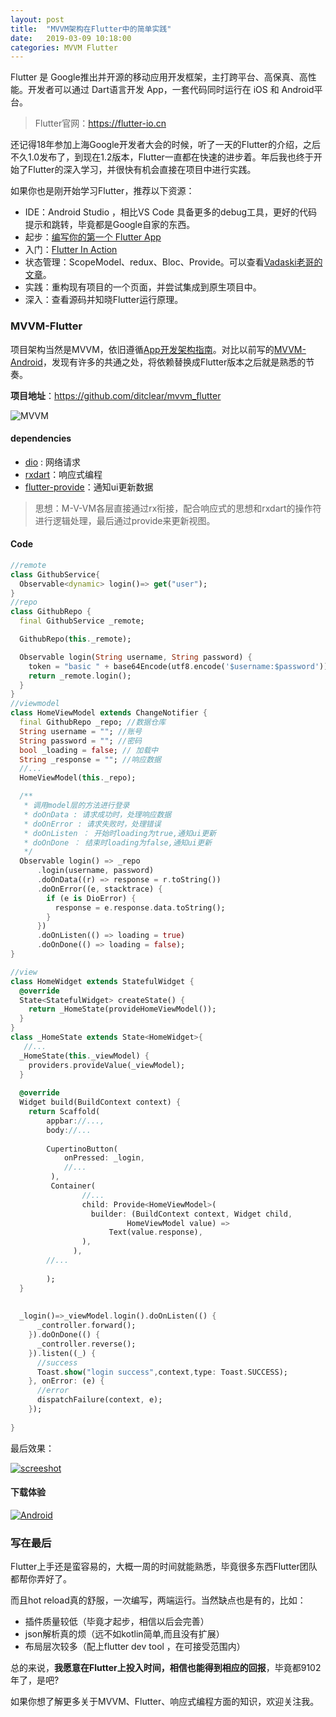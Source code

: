 ```yaml
---
layout: post
title:  "MVVM架构在Flutter中的简单实践"
date:   2019-03-09 10:18:00
categories: MVVM Flutter
---
```


Flutter 是 Google推出并开源的移动应用开发框架，主打跨平台、高保真、高性能。开发者可以通过 Dart语言开发 App，一套代码同时运行在 iOS 和 Android平台。

> Flutter官网：https://flutter-io.cn

还记得18年参加上海Google开发者大会的时候，听了一天的Flutter的介绍，之后不久1.0发布了，到现在1.2版本，Flutter一直都在快速的进步着。年后我也终于开始了Flutter的深入学习，并很快有机会直接在项目中进行实践。

如果你也是刚开始学习Flutter，推荐以下资源：

- IDE：Android Studio ，相比VS Code 具备更多的debug工具，更好的代码提示和跳转，毕竟都是Google自家的东西。
- 起步：[编写你的第一个 Flutter App](https://codelabs.flutter-io.cn/codelabs/first-flutter-app-pt1-cn/index.html#0)
- 入门：[Flutter In Action](https://book.flutterchina.club/)
- 状态管理：ScopeModel、redux、Bloc、Provide。可以查看[Vadaski老哥的文章](https://juejin.im/user/5b5d45f4e51d453526175c06/posts)。
- 实践：重构现有项目的一个页面，并尝试集成到原生项目中。
- 深入：查看源码并知晓Flutter运行原理。

### MVVM-Flutter

项目架构当然是MVVM，依旧遵循[App开发架构指南](https://link.jianshu.com/?t=http://www.jcodecraeer.com/a/anzhuokaifa/androidkaifa/2017/0523/7963.html)。对比以前写的[MVVM-Android](https://github.com/ditclear/MVVM-Android)，发现有许多的共通之处，将依赖替换成Flutter版本之后就是熟悉的节奏。

**项目地址**：https://github.com/ditclear/mvvm_flutter

![MVVM](https://user-gold-cdn.xitu.io/2019/3/9/16961e49beffae75?w=1306&h=1000&f=png&s=73739)

#### dependencies

- [dio](https://github.com/flutterchina/dio) : 网络请求
- [rxdart](https://github.com/ReactiveX/rxdart)：响应式编程
- [flutter-provide](https://github.com/google/flutter-provide)：通知ui更新数据

> 思想：M-V-VM各层直接通过rx衔接，配合响应式的思想和rxdart的操作符进行逻辑处理，最后通过provide来更新视图。

#### Code

```dart
//remote
class GithubService{
  Observable<dynamic> login()=> get("user");
}
//repo
class GithubRepo {
  final GithubService _remote;

  GithubRepo(this._remote);

  Observable login(String username, String password) {
    token = "basic " + base64Encode(utf8.encode('$username:$password'));
    return _remote.login();
  }
}
//viewmodel
class HomeViewModel extends ChangeNotifier {
  final GithubRepo _repo; //数据仓库
  String username = ""; //账号
  String password = ""; //密码
  bool _loading = false; // 加载中
  String _response = ""; //响应数据
  //...
  HomeViewModel(this._repo);

  /**
   * 调用model层的方法进行登录
   * doOnData : 请求成功时，处理响应数据
   * doOnError : 请求失败时，处理错误
   * doOnListen ： 开始时loading为true,通知ui更新
   * doOnDone ： 结束时loading为false,通知ui更新
   */
  Observable login() => _repo
      .login(username, password)
      .doOnData((r) => response = r.toString())
      .doOnError((e, stacktrace) {
        if (e is DioError) {
          response = e.response.data.toString();
        }
      })
      .doOnListen(() => loading = true)
      .doOnDone(() => loading = false);
}

//view
class HomeWidget extends StatefulWidget {
  @override
  State<StatefulWidget> createState() {
    return _HomeState(provideHomeViewModel());
  }
}
class _HomeState extends State<HomeWidget>{
   //...
  _HomeState(this._viewModel) {
    providers.provideValue(_viewModel);
  }
	
  @override
  Widget build(BuildContext context) {
    return Scaffold(
        appbar://...,
        body://...
       
        CupertinoButton(
            onPressed: _login,
            //...
         ),
         Container(
                //...
                child: Provide<HomeViewModel>(
                  builder: (BuildContext context, Widget child,
                          HomeViewModel value) =>
                      Text(value.response),
                ),
              ),
        //...
        
        );
  }
  
    
  _login()=>_viewModel.login().doOnListen(() {
      _controller.forward();
    }).doOnDone(() {
      _controller.reverse();
    }).listen((_) {
      //success
      Toast.show("login success",context,type: Toast.SUCCESS);
    }, onError: (e) {
      //error
      dispatchFailure(context, e);
    });
 
}
```

最后效果：

[![screeshot](https://github.com/ditclear/mvvm_flutter/raw/master/screenshot.png)](https://github.com/ditclear/mvvm_flutter/blob/master/screenshot.png)

#### 下载体验

[![Android](https://github.com/ditclear/mvvm_flutter/raw/master/android.png)](https://github.com/ditclear/mvvm_flutter/blob/master/android.png)

### 写在最后

Flutter上手还是蛮容易的，大概一周的时间就能熟悉，毕竟很多东西Flutter团队都帮你弄好了。

而且hot reload真的舒服，一次编写，两端运行。当然缺点也是有的，比如：

- 插件质量较低（毕竟才起步，相信以后会完善）
- json解析真的烦（远不如kotlin简单,而且没有扩展）
- 布局层次较多（配上flutter dev tool ，在可接受范围内）

总的来说，**我愿意在Flutter上投入时间，相信也能得到相应的回报**，毕竟都9102年了，是吧?

如果你想了解更多关于MVVM、Flutter、响应式编程方面的知识，欢迎关注我。


